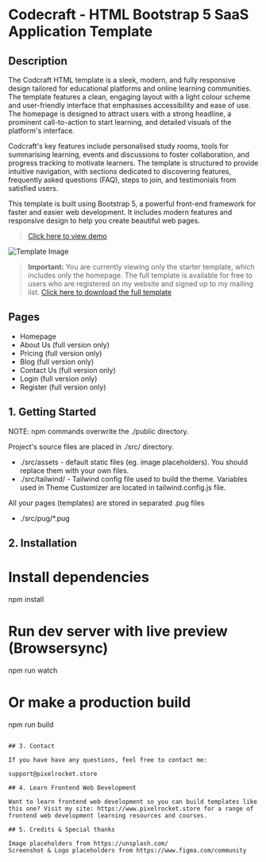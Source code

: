 # Codecraft - HTML Bootstrap 5 SaaS Application Template

## Description

The Codcraft HTML template is a sleek, modern, and fully responsive design tailored for educational platforms and online learning communities. The template features a clean, engaging layout with a light colour scheme and user-friendly interface that emphasises accessibility and ease of use. The homepage is designed to attract users with a strong headline, a prominent call-to-action to start learning, and detailed visuals of the platform's interface.

Codcraft's key features include personalised study rooms, tools for summarising learning, events and discussions to foster collaboration, and progress tracking to motivate learners. The template is structured to provide intuitive navigation, with sections dedicated to discovering features, frequently asked questions (FAQ), steps to join, and testimonials from satisfied users.

This template is built using Bootstrap 5, a powerful front-end framework for faster and easier web development. It includes modern features and responsive design to help you create beautiful web pages.

> [Click here to view demo](https://html-codecraft-full.vercel.app/)

![Template Image](https://pixelrocket-public-assets.s3.eu-west-2.amazonaws.com/github-assets/codecraft.png)

> **Important:** You are currently viewing only the starter template, which includes only the homepage. The full template is available for free to users who are registered on my website and signed up to my mailing list.
> [Click here to download the full template](https://pixelrocket.store/free-templates/html-templates/codecraft-html-bootstrap-saas-website-template)

## Pages
- Homepage
- About Us (full version only)
- Pricing (full version only)
- Blog (full version only)
- Contact Us (full version only)
- Login (full version only)
- Register (full version only)

## 1. Getting Started

NOTE: npm commands overwrite the ./public directory.

Project's source files are placed in ./src/ directory. 
* ./src/assets - default static files (eg. image placeholders). You should replace them with your own files.
* ./src/tailwind/ - Tailwind config file used to build the theme. Variables used in Theme Customizer are located in tailwind.config.js file.

All your pages (templates) are stored in separated .pug files
* ./src/pug/*.pug 

## 2. Installation

# Install dependencies
npm install 

# Run dev server with live preview (Browsersync)
npm run watch

# Or make a production build 
npm run build
```

## 3. Contact

If you have have any questions, feel free to contact me:

support@pixelrocket.store

## 4. Learn Frontend Web Development

Want to learn frontend web development so you can build templates like this one? Visit my site: https://www.pixelrocket.store for a range of frontend web development learning resources and courses.

## 5. Credits & Special thanks

Image placeholders from https://unsplash.com/
Screenshot & Logo placeholders from https://www.figma.com/community
